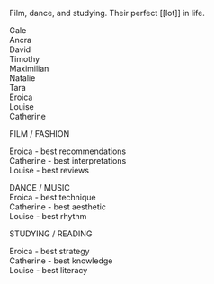 Film, dance, and studying.
Their perfect [[lot]] in life.
  
Gale  
Ancra  
David  
Timothy  
Maximilian  
Natalie  
Tara  
Eroica  
Louise  
Catherine  
  
  
FILM / FASHION  
  
Eroica - best recommendations  
Catherine - best interpretations  
Louise - best reviews  
  
DANCE / MUSIC  
Eroica - best technique  
Catherine - best aesthetic  
Louise - best rhythm  
  
STUDYING / READING  
  
Eroica - best strategy  
Catherine - best knowledge  
Louise - best literacy